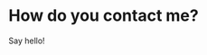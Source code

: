 <script setup>
import { VPTeamMembers } from 'vitepress/theme'

const members = [
  {
    avatar: 'https://avatars.githubusercontent.com/u/30884253?v=4',
    name: 'Anthony Elkommos Youssef',
    title: 'SWE',
    links: [
      { icon: 'github', link: 'https://github.com/anthonyyoussef01' },
      { icon: 'linkedin', link: 'https://www.linkedin.com/in/anthony-elkommos' }
    ]
  },
]
</script>

# How do you contact me?

Say hello!

<VPTeamMembers size="small" :members="members" />